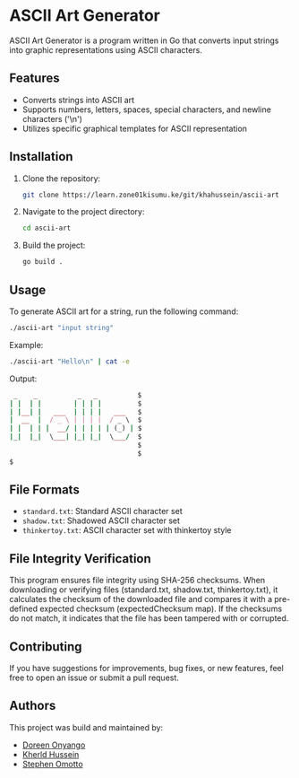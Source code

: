 # ASCII Art Generator

ASCII Art Generator is a program written in Go that converts input strings into graphic representations using ASCII characters.

## Features

- Converts strings into ASCII art
- Supports numbers, letters, spaces, special characters, and newline characters ('\n')
- Utilizes specific graphical templates for ASCII representation

## Installation

1. Clone the repository:

    ```bash
    git clone https://learn.zone01kisumu.ke/git/khahussein/ascii-art
    ```

2. Navigate to the project directory:

    ```bash
    cd ascii-art
    ```

3. Build the project:

    ```bash
    go build .
    ```

## Usage

To generate ASCII art for a string, run the following command:

```bash
./ascii-art "input string"
```

Example:

```bash
./ascii-art "Hello\n" | cat -e
```

Output:

```ruby
 _    _          _   _          $
| |  | |        | | | |         $
| |__| |   ___  | | | |   ___   $
|  __  |  / _ \ | | | |  / _ \  $
| |  | | |  __/ | | | | | (_) | $
|_|  |_|  \___| |_| |_|  \___/  $
                                $
                                $
$                                                  
```

## File Formats

- `standard.txt`: Standard ASCII character set
- `shadow.txt`: Shadowed ASCII character set
- `thinkertoy.txt`: ASCII character set with thinkertoy style

## File Integrity Verification

This program ensures file integrity using SHA-256 checksums. When downloading or verifying files (standard.txt, shadow.txt, thinkertoy.txt), it calculates the checksum of the downloaded file and compares it with a pre-defined expected checksum (expectedChecksum map). If the checksums do not match, it indicates that the file has been tampered with or corrupted.

## Contributing

If you have suggestions for improvements, bug fixes, or new features, feel free to open an issue or submit a pull request.

## Authors

This project was build and maintained by:

 * [Doreen Onyango](https://github.com/Doreen-Onyango)
 * [Kherld Hussein](https://github.com/kherldhussein)
 * [Stephen Omotto](https://github.com/somotto)